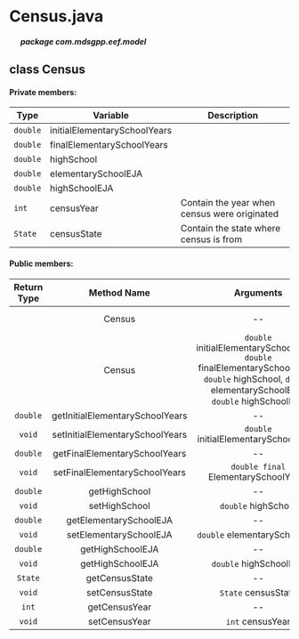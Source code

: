 # Census.java

##### &nbsp;&nbsp;&nbsp;&nbsp;&nbsp;&nbsp;package com.mdsgpp.eef.model

## class Census

#### Private members:

| Type     | Variable                     | Description|
|----------|------------------------------|------------|
| `double` | initialElementarySchoolYears |            |
| `double` | finalElementarySchoolYears   |            |
| `double` | highSchool                   |            |
| `double` | elementarySchoolEJA          |            |
| `double` | highSchoolEJA                |            |
| `int`    | censusYear                   |Contain the year when census were originated            |
| `State`  | censusState                  |Contain the state where census is from|

#### Public members:

| Return Type |           Method Name           |                                                                        Arguments                                                                        |                Description                |
|:-----------:|:-------------------------------:|:-------------------------------------------------------------------------------------------------------------------------------------------------------:|:-----------------------------------------:|
|             |              Census             |                                                                            --                                                                           |            Standard constructor           |
|             |              Census             | `double` initialElementarySchoolYears, `double` finalElementarySchoolYears, `double` highSchool,  `double` elementarySchoolEJA,  `double` highSchoolEJA | Constructor with initialization arguments |
|   `double`  | getInitialElementarySchoolYears |                                                                            --                                                                           |                                           |
|    `void`   | setInitialElementarySchoolYears |                                                          `double` initialElementarySchoolYears                                                          |                                           |
|   `double`  |  getFinalElementarySchoolYears  |                                                                            --                                                                           |                                           |
|    `void`   |  setFinalElementarySchoolYears  |                                                           `double final` ElementarySchoolYears                                                          |                                           |
|   `double`  |          getHighSchool          |                                                                            --                                                                           |                                           |
|    `void`   |          setHighSchool          |                                                                   `double` highSchool                                                                   |                                           |
|   `double`  |      getElementarySchoolEJA     |                                                                            --                                                                           |                                           |
|    `void`   |      setElementarySchoolEJA     |                                                               `double` elementarySchoolEJA                                                              |                                           |
|   `double`  |         getHighSchoolEJA        |                                                                            --                                                                           |                                           |
|    `void`   |         getHighSchoolEJA        |                                                                  `double` highSchoolEJA                                                                 |                                           |
|   `State`   |          getCensusState         |                                                                            --                                                                           |                                           |
|    `void`   |          setCensusState         |                                                                   `State` censusState                                                                   |                                           |
|    `int`    |          getCensusYear          |                                                                            --                                                                           |                                           |
|    `void`   |          setCensusYear          |                                                                     `int` censusYear                                                                    |                                           |
